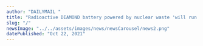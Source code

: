 ```yaml
---
author: "DAILYMAIL "
title: "Radioactive DIAMOND battery powered by nuclear waste 'will run for 28,000 years' and could go on sale by 2023"
slug: "/"
newsImage: "../../assets/images/news/newsCarousel/news2.png"
datePublished: "Oct 22, 2021"
---
```

